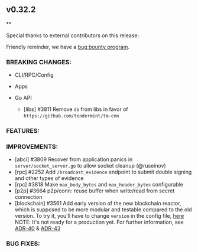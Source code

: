 ## v0.32.2

\*\*

Special thanks to external contributors on this release:

Friendly reminder, we have a [bug bounty
program](https://hackerone.com/tendermint).

### BREAKING CHANGES:

- CLI/RPC/Config

- Apps

- Go API
  - [libs] \#3811 Remove `db` from libs in favor of `https://github.com/tendermint/tm-cmn`

### FEATURES:

### IMPROVEMENTS:

- [abci] \#3809 Recover from application panics in `server/socket_server.go` to allow socket cleanup (@ruseinov)
- [rpc] \#2252 Add `/broadcast_evidence` endpoint to submit double signing and other types of evidence
- [rpc] \#3818 Make `max_body_bytes` and `max_header_bytes` configurable
- [p2p] \#3664 p2p/conn: reuse buffer when write/read from secret connection
- [blockchain] \#3561 Add early version of the new blockchain reactor, which is supposed to be more modular and testable compared to the old version. To try it, you'll have to change `version` in the config file, [here](https://github.com/tendermint/tendermint/blob/master/config/toml.go#L303) NOTE: It's not ready for a production yet. For further information, see [ADR-40](https://github.com/tendermint/tendermint/blob/master/docs/architecture/adr-040-blockchain-reactor-refactor.md) & [ADR-43](https://github.com/tendermint/tendermint/blob/master/docs/architecture/adr-043-blockchain-riri-org.md)

### BUG FIXES:
